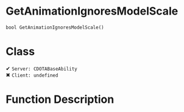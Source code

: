 # GetAnimationIgnoresModelScale
```
bool GetAnimationIgnoresModelScale()
```
# Class
✔ `Server: CDOTABaseAbility`  
✖ `Client: undefined`  

# Function Description

